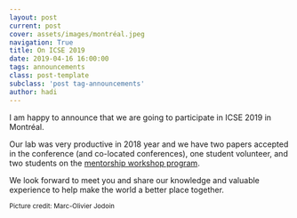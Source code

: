 ```yaml
---
layout: post
current: post
cover: assets/images/montréal.jpeg
navigation: True
title: On ICSE 2019
date: 2019-04-16 16:00:00
tags: announcements
class: post-template
subclass: 'post tag-announcements'
author: hadi
---
```


I am happy to announce that we are going to participate in ICSE 2019 in Montréal. 

Our lab was very productive in 2018 year and we have two papers accepted in the conference (and co-located conferences), one student volunteer, and two students on the [mentorship workshop program](https://2019.icse-conferences.org/track/icse-2019-Software-Engineering-Mentoring-Workshop).

We look forward to meet you and share our knowledge and valuable experience to help make the world a better place together.


<small>Picture credit: Marc-Olivier Jodoin</small>
